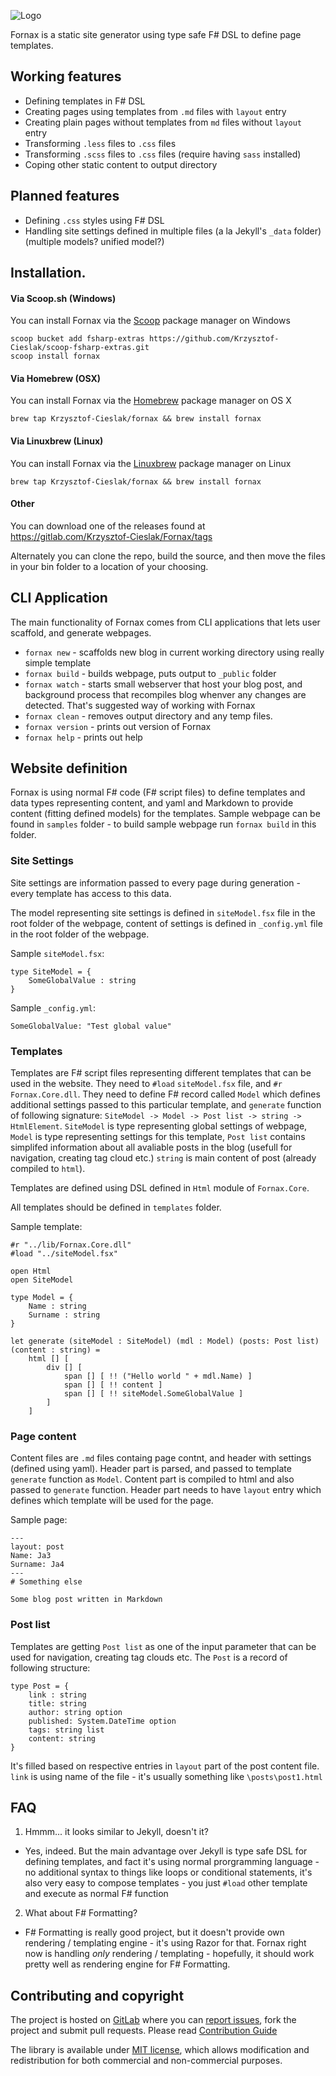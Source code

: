 ![Logo](https://gitlab.com/Krzysztof-Cieslak/Fornax/raw/master/logo/Fornax.png)

Fornax is a static site generator using type safe F# DSL to define page templates.

## Working features

* Defining templates in F# DSL
* Creating pages using templates from `.md` files with `layout` entry
* Creating plain pages without templates from `md` files without `layout` entry
* Transforming `.less` files to `.css` files
* Transforming `.scss` files to `.css` files (require having `sass` installed)
* Coping other static content to output directory

## Planned features

* Defining `.css` styles using F# DSL
* Handling site settings defined in multiple files (a la Jekyll's `_data` folder) (multiple models? unified model?)

## Installation.

#### Via Scoop.sh (Windows)

You can install Fornax via the [Scoop](http://scoop.sh/) package manager on Windows

    scoop bucket add fsharp-extras https://github.com/Krzysztof-Cieslak/scoop-fsharp-extras.git
    scoop install fornax

#### Via Homebrew (OSX)

You can install Fornax via the [Homebrew](http://brew.sh) package manager on OS X

    brew tap Krzysztof-Cieslak/fornax && brew install fornax

#### Via Linuxbrew (Linux)

You can install Fornax via the [Linuxbrew](http://linuxbrew.sh/) package manager on Linux

    brew tap Krzysztof-Cieslak/fornax && brew install fornax

#### Other

You can download one of the releases found at https://gitlab.com/Krzysztof-Cieslak/Fornax/tags

Alternately you can clone the repo, build the source, and then move the files in your bin folder to a location of your choosing.

## CLI Application

The main functionality of Fornax comes from CLI applications that lets user scaffold, and generate webpages.

* `fornax new` - scaffolds new blog in current working directory using really simple template
* `fornax build` - builds webpage, puts output to `_public` folder
* `fornax watch` - starts small webserver that host your blog post, and background process that recompiles blog whenver any changes are detected. That's suggested way of working with Fornax
* `fornax clean` - removes output directory and any temp files.
* `fornax version` - prints out version of Fornax
* `fornax help` - prints out help

## Website definition

Fornax is using normal F# code (F# script files) to define templates and data types representing content, and yaml and Markdown to provide content (fitting defined models) for the templates. Sample webpage can be found in `samples` folder - to build sample webpage run `fornax build` in this folder.

### Site Settings

Site settings are information passed to every page during generation - every template has access to this data.

The model representing site settings is defined in `siteModel.fsx` file in the root folder of the webpage, content of settings is defined in `_config.yml` file in the root folder of the webpage.

Sample `siteModel.fsx`:

```
type SiteModel = {
    SomeGlobalValue : string
}
```

Sample `_config.yml`:
```
SomeGlobalValue: "Test global value"
```

### Templates

Templates are F# script files representing different templates that can be used in the website. They need to `#load` `siteModel.fsx` file, and `#r` `Fornax.Core.dll`. They need to define F# record called `Model` which defines additional settings passed to this particular template, and `generate` function of following signature: `SiteModel -> Model -> Post list -> string -> HtmlElement`. `SiteModel` is type representing global settings of webpage, `Model` is type representing settings for this template, `Post list` contains simplifed information about all avaliable posts in the blog (usefull for navigation, creating tag cloud etc.) `string` is main content of post (already compiled to `html`).

Templates are defined using DSL defined in `Html` module of `Fornax.Core`.

All templates should be defined in `templates` folder.

Sample template:
```
#r "../lib/Fornax.Core.dll"
#load "../siteModel.fsx"

open Html
open SiteModel

type Model = {
    Name : string
    Surname : string
}

let generate (siteModel : SiteModel) (mdl : Model) (posts: Post list) (content : string) =
    html [] [
        div [] [
            span [] [ !! ("Hello world " + mdl.Name) ]
            span [] [ !! content ]
            span [] [ !! siteModel.SomeGlobalValue ]
        ]
    ]
```

### Page content

Content files are `.md` files containg page contnt, and header with settings (defined using yaml). Header part is parsed, and passed to template `generate` function as `Model`. Content part is compiled to html and also passed to `generate` function. Header part needs to have `layout` entry which defines which template will be used for the page.

Sample page:

```
---
layout: post
Name: Ja3
Surname: Ja4
---
# Something else

Some blog post written in Markdown
```

### Post list

Templates are getting `Post list` as one of the input parameter that can be used for navigation, creating tag clouds etc. The `Post` is a record of following structure:
```
type Post = {
    link : string
    title: string
    author: string option
    published: System.DateTime option
    tags: string list
    content: string
}
```
It's filled based on respective entries in `layout` part of the post content file. `link` is using name of the file - it's usually something like `\posts\post1.html`


## FAQ

1. Hmmm... it looks similar to Jekyll, doesn't it?

* Yes, indeed. But the main advantage over Jekyll is type safe DSL for defining templates, and fact it's using normal prorgramming language - no additional syntax to things like loops or conditional statements, it's also very easy to compose templates - you just `#load` other template and execute as normal F# function

2. What about F# Formatting?

* F# Formatting is really good project, but it doesn't provide own rendering / templating engine - it's using Razor for that. Fornax right now is handling *only* rendering / templating - hopefully, it should work pretty well as rendering engine for F# Formatting.

## Contributing and copyright

The project is hosted on [GitLab](https://gitlab.com/Krzysztof-Cieslak/Fornax) where you can [report issues](https://gitlab.com/Krzysztof-Cieslak/Fornax/issues), fork
the project and submit pull requests. Please read [Contribution Guide](https://gitlab.com/Krzysztof-Cieslak/Fornax/blob/master/CONTRIBUTING.md)

The library is available under [MIT license](https://gitlab.com/Krzysztof-Cieslak/Fornax/blob/master/LICENSE.md), which allows modification and redistribution for both commercial and non-commercial purposes.
